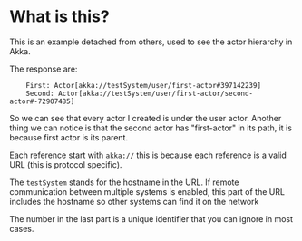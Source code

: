 # What is this?

This is an example detached from others, used to see the actor hierarchy in Akka.

The response are:
```shell
    First: Actor[akka://testSystem/user/first-actor#397142239]
    Second: Actor[akka://testSystem/user/first-actor/second-actor#-72907485]
```

So we can see that every actor I created is under the user actor.
Another thing we can notice is that the second actor has "first-actor" in its path, it is because first actor is its parent.

Each reference start with `akka://` this is because each reference is a valid URL (this is protocol specific).

The `testSystem` stands for the hostname in the URL.  If remote communication between multiple systems is enabled, this part of the URL includes the hostname so other systems can find it on the network

The number in the last part is a unique identifier that you can ignore in most cases.